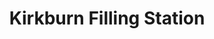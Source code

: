 ---
title: "Kirkburn Filling Station"
url: /kirkburn/kirkburn-filling-station/
shop: convenience
---
